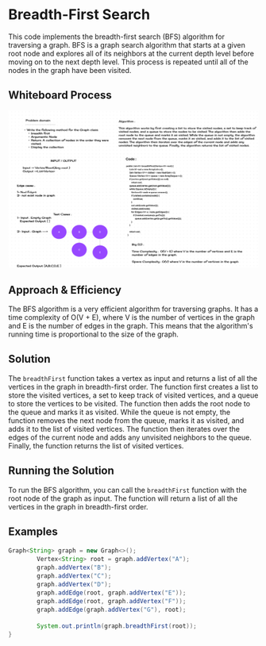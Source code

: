 # Breadth-First Search

This code implements the breadth-first search (BFS) algorithm for traversing a graph. BFS is a graph search algorithm that starts at a given root node and explores all of its neighbors at the current depth level before moving on to the next depth level. This process is repeated until all of the nodes in the graph have been visited.

## Whiteboard Process

![Whiteboard Image](assets/WB-36.png)

## Approach & Efficiency

The BFS algorithm is a very efficient algorithm for traversing graphs. It has a time complexity of O(V + E), where V is the number of vertices in the graph and E is the number of edges in the graph. This means that the algorithm's running time is proportional to the size of the graph.

## Solution

The `breadthFirst` function takes a vertex as input and returns a list of all the vertices in the graph in breadth-first order. The function first creates a list to store the visited vertices, a set to keep track of visited vertices, and a queue to store the vertices to be visited. The function then adds the root node to the queue and marks it as visited. While the queue is not empty, the function removes the next node from the queue, marks it as visited, and adds it to the list of visited vertices. The function then iterates over the edges of the current node and adds any unvisited neighbors to the queue. Finally, the function returns the list of visited vertices.

## Running the Solution

To run the BFS algorithm, you can call the `breadthFirst` function with the root node of the graph as input. The function will return a list of all the vertices in the graph in breadth-first order.

## Examples

```java
Graph<String> graph = new Graph<>();
        Vertex<String> root = graph.addVertex("A");
        graph.addVertex("B");
        graph.addVertex("C");
        graph.addVertex("D");
        graph.addEdge(root, graph.addVertex("E"));
        graph.addEdge(root, graph.addVertex("F"));
        graph.addEdge(graph.addVertex("G"), root);

        System.out.println(graph.breadthFirst(root));
}

